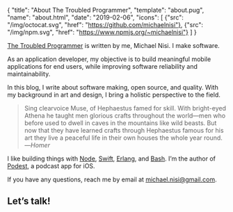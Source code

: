 {
  "title": "About The Troubled Programmer",
  "template": "about.pug",
  "name": "about.html",
  "date": "2019-02-06",
  "icons": [
    {"src": "/img/octocat.svg", "href": "https://github.com/michaelnisi"},
    {"src": "/img/npm.svg", "href": "https://www.npmjs.org/~michaelnisi"}
  ]
}

[The Troubled Programmer](/) is written by me, Michael Nisi. I make software.

As an application developer, my objective is to build meaningful mobile applications for end users, while improving software reliability and maintainability.

In this blog, I write about software making, open source, and quality. With my background in art and design, I bring a holistic perspective to the field.

> Sing clearvoice Muse, of Hephaestus famed for skill. With bright-eyed Athena he taught men glorious crafts throughout the world—men who before used to dwell in caves in the mountains like wild beasts. But now that they have learned crafts through Hephaestus famous for his art they live a peaceful life in their own houses the whole year round.
>—*Homer*

I like building things with [Node](https://github.com/michaelnisi/manger), [Swift](https://github.com/michaelnisi/fileproxy), [Erlang](https://github.com/michaelnisi/feeder), and [Bash](https://www.gnu.org/software/bash/). I’m the author of [Podest](https://itunes.apple.com/us/app/podest/id794983364), a podcast app for iOS.

If you have any questions, reach me by email at <michael.nisi@gmail.com>.

## Let’s talk!
